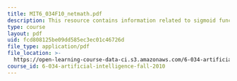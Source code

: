 ```yaml
---
title: MIT6_034F10_netmath.pdf
description: This resource contains information related to sigmoid function.
type: course
layout: pdf
uid: fcd808125be09dd585ec3ec01c46726d
file_type: application/pdf
file_location: >-
  https://open-learning-course-data-ci.s3.amazonaws.com/6-034-artificial-intelligence-fall-2010/fcd808125be09dd585ec3ec01c46726d_MIT6_034F10_netmath.pdf
course_id: 6-034-artificial-intelligence-fall-2010
---
```

